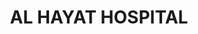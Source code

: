 ---
#preview
title: AL HAYAT HOSPITAL
image: /img/lau.jpg
short: "Solar energy system.(39 Nos. solar collectors,
2 Nos. Hot Water Storage
Tanks Capacity=1500L each)"
location: ""
dates: "2014"


details:
    items:
        - label: Mechanical Contractor
          value: MSTech For Engineering S.A.R.L

        - label: Completion Date
          value: 2014
        

#full details
checklist:
    title: Scope Of Work
    items:
        - Solar energy system.(39 Nos. solar collectors,
        - 2 Nos. Hot Water Storage Tanks Capacity=1500L each)


slider: 
    items:
        - image: /img/lau.jpg
          alt: "image"
---